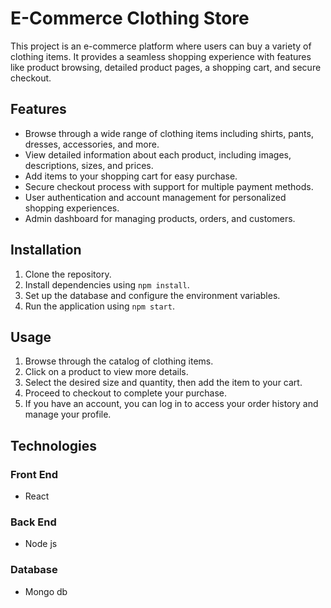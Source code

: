 # E-Commerce Clothing Store

This project is an e-commerce platform where users can buy a variety of clothing items. It provides a seamless shopping experience with features like product browsing, detailed product pages, a shopping cart, and secure checkout.

## Features

- Browse through a wide range of clothing items including shirts, pants, dresses, accessories, and more.
- View detailed information about each product, including images, descriptions, sizes, and prices.
- Add items to your shopping cart for easy purchase.
- Secure checkout process with support for multiple payment methods.
- User authentication and account management for personalized shopping experiences.
- Admin dashboard for managing products, orders, and customers.

## Installation

1. Clone the repository.
2. Install dependencies using `npm install`.
3. Set up the database and configure the environment variables.
4. Run the application using `npm start`.

## Usage

1. Browse through the catalog of clothing items.
2. Click on a product to view more details.
3. Select the desired size and quantity, then add the item to your cart.
4. Proceed to checkout to complete your purchase.
5. If you have an account, you can log in to access your order history and manage your profile.

## Technologies
### Front End
- React

### Back End
- Node js

### Database
- Mongo db


